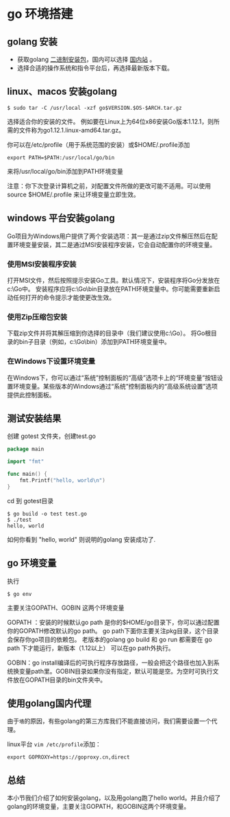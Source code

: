 # go 环境搭建

## golang 安装

- 获取golang [二进制安装包](https://golang.org/dl/)，国内可以选择 [国内站](https://golang.google.cn/dl/) 。
- 选择合适的操作系统和指令平台后，再选择最新版本下载。


## linux、macos 安装golang 

```
$ sudo tar -C /usr/local -xzf go$VERSION.$OS-$ARCH.tar.gz
```

选择适合你的安装的文件。 例如要在Linux上为64位x86安装Go版本1.12.1，则所需的文件称为go1.12.1.linux-amd64.tar.gz。

你可以在/etc/profile（用于系统范围的安装）或$HOME/.profile添加

```
export PATH=$PATH:/usr/local/go/bin
```
来将/usr/local/go/bin添加到PATH环境变量

注意：你下次登录计算机之前，对配置文件所做的更改可能不适用。可以使用source $HOME/.profile 来让环境变量立即生效。


## windows 平台安装golang 

Go项目为Windows用户提供了两个安装选项：其一是通过zip文件解压然后在配置环境变量安装，其二是通过MSI安装程序安装，它会自动配置你的环境变量。

### 使用MSI安装程序安装

打开MSI文件，然后按照提示安装Go工具。默认情况下，安装程序将Go分发放在c:\Go中。
安装程序应将c:\Go\bin目录放在PATH环境变量中。你可能需要重新启动任何打开的命令提示才能使更改生效。

### 使用Zip压缩包安装

下载zip文件并将其解压缩到你选择的目录中（我们建议使用c:\​​Go）。
将Go根目录的bin子目录（例如，c:\Go\bin）添加到PATH环境变量中。

### 在Windows下设置环境变量

在Windows下，你可以通过“系统”控制面板的“高级”选项卡上的“环境变量”按钮设置环境变量。某些版本的Windows通过“系统”控制面板内的“高级系统设置”选项提供此控制面板。


## 测试安装结果

创建 gotest 文件夹，创建test.go

```go
package main

import "fmt"

func main() {
	fmt.Printf("hello, world\n")
}
```

cd 到 gotest目录

```
$ go build -o test test.go
$ ./test
hello, world
```

如何你看到 "hello, world" 则说明的golang 安装成功了.


## go 环境变量

执行
```
$ go env
```
主要关注GOPATH、GOBIN 这两个环境变量

GOPATH ：安装的时候默认go path 是你的$HOME/go目录下，你可以通过配置你的GOPATH修改默认的go path。 go path下面你主要关注pkg目录，这个目录会保存你go项目的依赖包。 老版本的golang go build 和 go run 都需要在 go path 下才能运行，新版本（1.12以上） 可以在go path外执行。

GOBIN：go install编译后的可执行程序存放路径，一般会把这个路径也加入到系统换变量path里。GOBIN目录如果你没有指定，默认可能是空。为空时可执行文件放在GOPATH目录的bin文件夹中。


## 使用golang国内代理

由于`墙`的原因，有些golang的第三方库我们不能直接访问，我们需要设置一个代理。

linux平台 `vim /etc/profile`添加：

```
export GOPROXY=https://goproxy.cn,direct
```


## 总结

本小节我们介绍了如何安装golang，以及用golang跑了hello world。并且介绍了golang的环境变量，主要关注GOPATH，和GOBIN这两个环境变量。